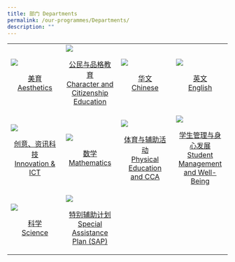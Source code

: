 ```yaml
---
title: 部门 Departments
permalink: /our-programmes/Departments/
description: ""
---
```

<table>
	<tr>
		<td width="25%">
			<a href="/our-programmes/Aesthetics/">
				<img src="/images/FTTPS%20Family/ExcoIcon.jpg"/>
				<p align="center">美育 <br> Aesthetics</p>
			</a>
		</td>
		<td width="25%">
			<a href="/our-programmes/CCE/">
				<img src="/images/TEACHERS.jpg"/>
				<p align="center">公民与品格教育<br> Character and Citizenship Education</p>
			</a>
		</td>
		<td width="25%">
			<a href="/our-programmes/Chinese/">
				<img src="/images/SAC.jpg"/>
				<p align="center">华文 <br>Chinese</p>
			</a>
		</td>
		<td width="25%">
			<a href="/our-programmes/English/">
				<img src="/images/PSG%20(1).jpg"/>
				<p align="center">英文 <br> English</p>
			</a>
		</td>
	</tr>
	<tr>
		<td width="25%">
			<a href="/our-programmes/Innovation-ICT/">
				<img src="/images/Family.jpg"/>
				<p align="center">创意、资讯科技<br>Innovation & ICT</p>
			</a>
		</td>
		<td width="25%">
			<a href="/Prog-icon/our-staff">
				<img src="/images/TEACHERS.jpg"/>
				<p align="center">数学 <br> Mathematics</p>
			</a>
		</td>
		<td width="25%">
			<a href="/Prog-icon/school-advisory-committee">
				<img src="/images/SAC.jpg"/>
				<p align="center">体育与辅助活动 <br> Physical Education <br> and CCA</p>
			</a>
		</td>
		<td width="25%">
			<a href="/Prog-icon/parent-support-group">
				<img src="/images/PSG%20(1).jpg"/>
				<p align="center">学生管理与身心发展 <br> Student Management <br> and Well-Being</p>
			</a>
		</td>
	</tr>
	<tr>
		<td width="25%">
			<a href="/Prog-icon/school-management-committee">
				<img src="/images/FTTPS%20Family/ExcoIcon.jpg"/>
				<p align="center">科学 <br> Science</p>
			</a>
		</td>
		<td width="25%">
			<a href="/Prog-icon/our-staff">
				<img src="/images/TEACHERS.jpg"/>
				<p align="center">特别辅助计划 <br> Special Assistance Plan (SAP)</p>
			</a>
		</td>
</table>